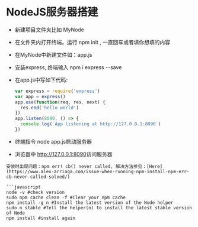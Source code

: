 # NodeJS服务器搭建

- 新建项目文件夹比如 MyNode

- 在文件夹内打开终端，运行 npm init , 一直回车或者填你想填的内容

- 在MyNode中新建文件如：app.js

- 安装express, 终端输入  npm i express --save

- 在app.js中写如下代码:

  ```javascript
  var express = require('express')
  var app = express()
  app.use(function(req, res, next) {
    res.end('hello world')
  })
  app.listen(8090, () => {
    console.log(`App listening at http://127.0.0.1:8090`)
  })
  ```

- 终端指令 node app.js启动服务器

- 浏览器中 <http://127.0.0.1:8090>访问服务器
```
安装时出现问题：npm err! cb() never called, 解决方法参见：[Here](https://www.alex-arriaga.com/issue-when-running-npm-install-npm-err-cb-never-called-solved/)

​```javascript
node -v #check version
sudo npm cache clean -f #Clear your npm cache
npm install -g n #Install the latest version of the Node helper
sudo n stable #Tell the helper(n) to install the latest stable version of Node
npm install #install again
```


